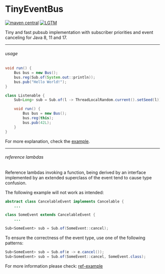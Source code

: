 # TinyEventBus

[![maven central](https://maven-badges.herokuapp.com/maven-central/cc.neckbeard/TinyEventBus/badge.svg)](https://search.maven.org/artifact/cc.neckbeard/TinyEventBus) [![LGTM](https://img.shields.io/lgtm/grade/java/github/nothub/TinyEventBus?label=code%20quality&logo=lgtm)](https://lgtm.com/projects/g/nothub/TinyEventBus)

Tiny and fast pubsub implementation with subscriber priorities and event canceling for Java 8, 11 and 17.

---

###### usage

```java
void run() {
    Bus bus = new Bus();
    bus.reg(Sub.of(System.out::println));
    bus.pub("Hello World!");
}
```

```java
class Listenable {
    Sub<Long> sub = Sub.of(l -> ThreadLocalRandom.current().setSeed(l));

    void run() {
        Bus bus = new Bus();
        bus.reg(this);
        bus.pub(42L);
    }
}
```

For more explanation, check the [example](https://github.com/nothub/TinyEventBus/blob/master/src/test/java/lol/hub/tinyeventbus/example/Example.java).

---

###### reference lambdas

Reference lambdas invoking a function, being derived by an interface implemented by an extended superclass of the event tend to cause type confusion.

The following example will not work as intended:
```java
abstract class CancelableEvent implements Cancelable {
    ...

class SomeEvent extends CancelableEvent {
    ...

Sub<SomeEvent> sub = Sub.of(SomeEvent::cancel);
```

To ensure the correctness of the event type, use one of the following patterns:

```java
Sub<SomeEvent> sub = Sub.of(e -> e.cancel());
Sub<SomeEvent> sub = Sub.of(SomeEvent::cancel, SomeEvent.class);
```

For more information please check: [ref-example](https://github.com/nothub/TinyEventBus/blob/master/src/test/java/lol/hub/tinyeventbus/example/RefExample.java)
